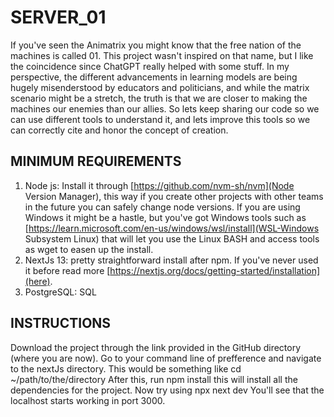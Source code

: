 # SERVER_01
If you've seen the Animatrix you might know that the free nation of the machines is called 01. This project wasn't inspired on that name, but I like the coincidence since ChatGPT really helped with some stuff. In my perspective, the different advancements in learning models are being hugely misenderstood by educators and politicians, and while the matrix scenario might be a stretch, the truth is that we are closer to making the machines our enemies than our allies. So lets keep sharing our code so we can use different tools to understand it, and lets improve this tools so we can correctly cite and honor the concept of creation.

## MINIMUM REQUIREMENTS

1. Node js: Install it through [https://github.com/nvm-sh/nvm](Node Version Manager), this way if you create other projects with other teams in the future you can safely change node versions. If you are using Windows it might be a hastle, but you've got Windows tools such as [https://learn.microsoft.com/en-us/windows/wsl/install](WSL-Windows Subsystem Linux) that will let you use the Linux BASH and access tools as wget to easen up the install.
2. NextJs 13: pretty straightforward install after npm. If you've never used it before read more [https://nextjs.org/docs/getting-started/installation](here).
3. PostgreSQL: SQL 

## INSTRUCTIONS

Download the project through the link provided in the GitHub directory (where you are now). Go to your command line of prefference and navigate to the nextJs directory. This would be something like 
    cd ~/path/to/the/directory
After this, run
    npm install
this will install all the dependencies for the project. Now try using
    npx next dev
You'll see that the localhost starts working in port 3000.